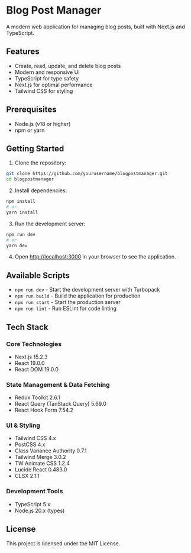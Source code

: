 # Blog Post Manager

A modern web application for managing blog posts, built with Next.js and TypeScript.

## Features

- Create, read, update, and delete blog posts
- Modern and responsive UI
- TypeScript for type safety
- Next.js for optimal performance
- Tailwind CSS for styling

## Prerequisites

- Node.js (v18 or higher)
- npm or yarn

## Getting Started

1. Clone the repository:
```bash
git clone https://github.com/yourusername/blogpostmanager.git
cd blogpostmanager
```

2. Install dependencies:
```bash
npm install
# or
yarn install
```

3. Run the development server:
```bash
npm run dev
# or
yarn dev
```

4. Open [http://localhost:3000](http://localhost:3000) in your browser to see the application.

## Available Scripts

- `npm run dev` - Start the development server with Turbopack
- `npm run build` - Build the application for production
- `npm run start` - Start the production server
- `npm run lint` - Run ESLint for code linting

## Tech Stack

### Core Technologies
- Next.js 15.2.3
- React 19.0.0
- React DOM 19.0.0

### State Management & Data Fetching
- Redux Toolkit 2.6.1
- React Query (TanStack Query) 5.69.0
- React Hook Form 7.54.2

### UI & Styling
- Tailwind CSS 4.x
- PostCSS 4.x
- Class Variance Authority 0.7.1
- Tailwind Merge 3.0.2
- TW Animate CSS 1.2.4
- Lucide React 0.483.0
- CLSX 2.1.1

### Development Tools
- TypeScript 5.x
- Node.js 20.x (types)

## License

This project is licensed under the MIT License.

